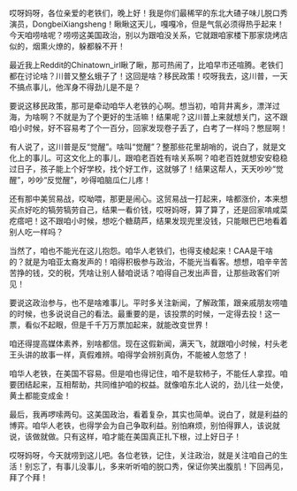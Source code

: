 哎呀妈呀，各位亲爱的老铁们，晚上好！我是你们最稀罕的东北大碴子味儿脱口秀演员，DongbeiXiangsheng！瞅瞅这天儿，嘎嘎冷，但是气氛必须得热乎起来！今天咱唠啥呢？唠唠这美国政治，别以为跟咱没关系，它就跟咱家楼下那家烧烤店似的，烟熏火燎的，躲都躲不开！

最近我上Reddit的Chinatown_irl瞅了瞅，那可热闹了，比咱早市还喧腾。老铁们都在讨论啥？川普又整幺蛾子了！这回是啥？移民政策！哎呀我去，这川普，一天不搞点事儿，他浑身不得劲儿是不是？

要说这移民政策，那可是牵动咱华人老铁的心啊。想当初，咱背井离乡，漂洋过海，为啥啊？不就是为了个更好的生活嘛！结果呢？这川普上来就想关门，这不跟咱小时候，好不容易考了个一百分，回家发现卷子丢了，白考了一样吗？憋屈啊！

有人说了，这川普是反“觉醒”。啥叫“觉醒”？整那些花里胡哨的，说白了，就是文化上的事儿。可这文化上的事儿，跟咱老百姓有啥关系啊？咱老百姓就想安安稳稳过日子，孩子能上个好学校，找个好工作，这就够了！结果这帮人，天天吵吵“觉醒”，吵吵“反觉醒”，吵得咱脑瓜仁儿疼！

还有那中美贸易战，哎呦喂，那更是闹心。这贸易战一打起来，啥都涨价，本来想买点好吃的犒劳犒劳自己，结果一看价钱，哎呀妈呀，算了算了，还是回家啃咸菜疙瘩吧！这不跟咱小时候，想吃个糖葫芦，结果发现兜里没钱，只能眼巴巴地看着别人吃一样吗？

当然了，咱也不能光在这儿抱怨。咱华人老铁们，也得支棱起来！CAA是干啥的？就是为咱亚太裔发声的！咱得积极参与政治，不能光当看客。想想，咱辛辛苦苦挣的钱，交的税，凭啥让别人替咱说话？咱得自己发出声音，让那些政客们听见！

要说这政治参与，也不是啥难事儿。平时多关注新闻，了解政策，跟亲戚朋友唠嗑的时候，也多说说自己的看法。最重要的是，该投票的时候，一定得去投！这一票，看似不起眼，但是千千万万票加起来，就能改变世界！

咱还得提高媒体素养，别啥都信。现在这假新闻，满天飞，就跟咱小时候，村头老王头讲的故事一样，真假难辨。咱得学会辨别真伪，不能被人忽悠了！

咱华人老铁，在美国不容易。但是咱也得记住，咱不是软柿子，不能任人拿捏。咱要团结起来，互相帮助，共同维护咱的权益。就像咱东北人说的，劲儿往一处使，黄土都能变成金！

最后，我再啰嗦两句。这美国政治，看着复杂，其实也简单。说白了，就是利益的博弈。咱华人老铁，也得学会为自己争取利益。别怕麻烦，别怕得罪人，该说就说，该做就做。只有这样，咱才能在美国真正扎下根，过上好日子！

哎呀妈呀，今天就唠到这儿吧。各位老铁，记住，关注政治，就是关注咱自己的生活！别忘了，有事儿没事儿，多来听听咱的脱口秀，保证你笑出腹肌！下回再见，拜了个拜！